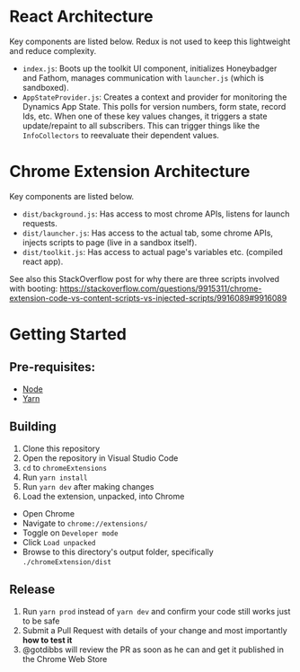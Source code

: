 # React Architecture

Key components are listed below. Redux is not used to keep this lightweight and reduce complexity.

 - `index.js`: Boots up the toolkit UI component, initializes Honeybadger and Fathom, manages communication with `launcher.js` (which is sandboxed).
 - `AppStateProvider.js`: Creates a context and provider for monitoring the Dynamics App State. This polls for version numbers, form state, record Ids, etc. When one of these key values changes, it triggers a state update/repaint to all subscribers. This can trigger things like the `InfoCollectors` to reevaluate their dependent values.

# Chrome Extension Architecture

Key components are listed below.

 - `dist/background.js`: Has access to most chrome APIs, listens for launch requests.
 - `dist/launcher.js`: Has access to the actual tab, some chrome APIs, injects scripts to page (live in a sandbox itself).
 - `dist/toolkit.js`: Has access to actual page's variables etc. (compiled react app).

See also this StackOverflow post for why there are three scripts involved with booting: https://stackoverflow.com/questions/9915311/chrome-extension-code-vs-content-scripts-vs-injected-scripts/9916089#9916089

# Getting Started

## Pre-requisites:
- [Node](https://nodejs.org/)
- [Yarn](https://yarnpkg.com/getting-started/install)

## Building

1. Clone this repository
2. Open the repository in Visual Studio Code
3. `cd` to `chromeExtensions`
4. Run `yarn install`
5. Run `yarn dev` after making changes
6. Load the extension, unpacked, into Chrome
 - Open Chrome
 - Navigate to `chrome://extensions/`
 - Toggle on `Developer mode`
 - Click `Load unpacked`
 - Browse to this directory's output folder, specifically `./chromeExtension/dist`

## Release

1. Run `yarn prod` instead of `yarn dev` and confirm your code still works just to be safe
2. Submit a Pull Request with details of your change and most importantly **how to test it**
3. @gotdibbs will review the PR as soon as he can and get it published in the Chrome Web Store